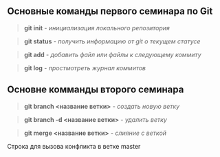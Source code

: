 ## Основные команды первого семинара по Git

>**git init** - *инициализация локального репозитория*

>**git status** - *получить информацию от git о текущем статусе*

>**git add** - *добавить файл или файлы к следующему коммиту*

>**git log** - *простмотреть журнал коммитов*

## Основне комманды второго семинара

>**git branch <название ветки>** - *создать новую ветку*

>**git branch -d <название ветки>** - *удалить ветку*

>**git merge <название ветки>** - *слияние с веткой*

Строка для вызова конфликта в ветке master